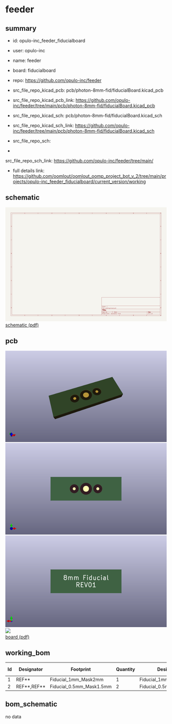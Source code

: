 # feeder
 
## summary 
* id: opulo-inc_feeder_fiducialboard
* user: opulo-inc
* name: feeder
* board: fiducialboard
* repo: https://github.com/opulo-inc/feeder
* src_file_repo_kicad_pcb: pcb/photon-8mm-fid/fiducialBoard.kicad_pcb
* src_file_repo_kicad_pcb_link: https://github.com/opulo-inc/feeder/tree/main/pcb/photon-8mm-fid/fiducialBoard.kicad_pcb
* src_file_repo_kicad_sch: pcb/photon-8mm-fid/fiducialBoard.kicad_sch
* src_file_repo_kicad_sch_link: https://github.com/opulo-inc/feeder/tree/main/pcb/photon-8mm-fid/fiducialBoard.kicad_sch

* src_file_repo_sch: 
*
 src_file_repo_sch_link: https://github.com/opulo-inc/feeder/tree/main/
* full details link: https://github.com/oomlout/oomlout_oomp_project_bot_v_2/tree/main/projects/opulo-inc_feeder_fiducialboard/current_version/working  

## schematic  
![](working_schematic_600.png)  
[schematic (pdf)](working_schematic.pdf)  

## pcb  
![](working_3d_600.png) 
![](working_3d_front_600.png)  
![](working_3d_back_600.png)  
![](working_600.png)  
[board (pdf)](working.pdf)  

## working_bom
| Id | Designator | Footprint | Quantity | Designation | Supplier and ref |  | None | 
| --- | --- | --- | --- | --- | --- | --- | --- | 
| 1 | REF** | Fiducial_1mm_Mask2mm | 1 | Fiducial_1mm_Mask2mm |  |  | [''] | 
| 2 | REF**,REF** | Fiducial_0.5mm_Mask1.5mm | 2 | Fiducial_0.5mm_Mask1.5mm |  |  | [''] | 


## bom_schematic
no data


